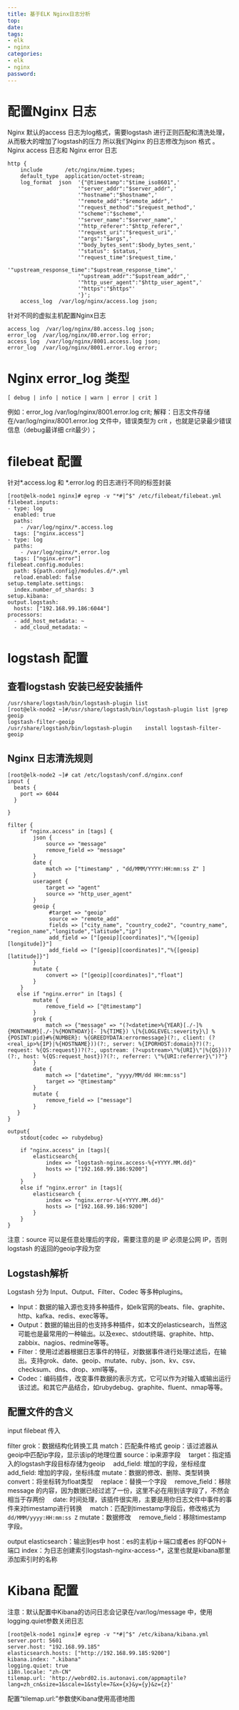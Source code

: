 ```yaml
---
title: 基于ELK Nginx日志分析 
top: 
date: 
tags: 
- elk
- nginx 
categories: 
- elk
- nginx 
password: 
---
```

# 配置Nginx 日志
Nginx 默认的access 日志为log格式，需要logstash 进行正则匹配和清洗处理，从而极大的增加了logstash的压力 所以我们Nginx 的日志修改为json 格式 。
Nginx access 日志和 Nginx error  日志
```
http {
    include       /etc/nginx/mime.types;
    default_type  application/octet-stream;
    log_format  json  '{"@timestamp":"$time_iso8601",'
                      '"server_addr":"$server_addr",'
                      '"hostname":"$hostname",'
                      '"remote_add":"$remote_addr",'
                      '"request_method":"$request_method",'
                      '"scheme":"$scheme",'
                      '"server_name":"$server_name",'
                      '"http_referer":"$http_referer",'
                      '"request_uri":"$request_uri",'
                      '"args":"$args",'
                      '"body_bytes_sent":$body_bytes_sent,'
                      '"status": $status,'
                      '"request_time":$request_time,'
                      '"upstream_response_time":"$upstream_response_time",'
                      '"upstream_addr":"$upstream_addr",'
                      '"http_user_agent":"$http_user_agent",'
                      '"https":"$https"'
                      '}';
    access_log  /var/log/nginx/access.log json;
```

<escape><!-- more --></escape>

针对不同的虚拟主机配置Nginx日志
```
access_log  /var/log/nginx/80.access.log json;
error_log  /var/log/nginx/80.error.log error;
access_log  /var/log/nginx/8001.access.log json;
error_log  /var/log/nginx/8001.error.log error;
```

# Nginx error_log 类型
```
[ debug | info | notice | warn | error | crit ] 
```
例如：error_log  /var/log/nginx/8001.error.log  crit; 
解释：日志文件存储在/var/log/nginx/8001.error.log 文件中，错误类型为 crit ，也就是记录最少错误信息（debug最详细 crit最少）；

# filebeat 配置
针对*.access.log 和 *.error.log 的日志进行不同的标签封装
```
[root@elk-node1 nginx]# egrep -v "*#|^$" /etc/filebeat/filebeat.yml 
filebeat.inputs:
- type: log
  enabled: true
  paths:
    - /var/log/nginx/*.access.log
  tags: ["nginx.access"]
- type: log
  paths:
    - /var/log/nginx/*.error.log
  tags: ["nginx.error"]
filebeat.config.modules:
  path: ${path.config}/modules.d/*.yml
  reload.enabled: false
setup.template.settings:
  index.number_of_shards: 3
setup.kibana:
output.logstash:
  hosts: ["192.168.99.186:6044"]
processors:
  - add_host_metadata: ~
  - add_cloud_metadata: ~
``` 
# logstash 配置
## 查看logstash 安装已经安装插件
```
/usr/share/logstash/bin/logstash-plugin list 
[root@elk-node2 ~]#/usr/share/logstash/bin/logstash-plugin list |grep geoip
logstash-filter-geoip
/usr/share/logstash/bin/logstash-plugin    install logstash-filter-geoip
```

## Nginx 日志清洗规则
```
[root@elk-node2 ~]# cat /etc/logstash/conf.d/nginx.conf 
input {
  beats {
    port => 6044
  }

}

filter {
    if "nginx.access" in [tags] {
        json {
            source => "message"
            remove_field => "message"
        }
        date {
            match => ["timestamp" , "dd/MMM/YYYY:HH:mm:ss Z" ]
        }
        useragent {
            target => "agent"
            source => "http_user_agent"
        }     
        geoip {
             #target => "geoip"
             source => "remote_add"
             fields => ["city_name", "country_code2", "country_name", "region_name","longitude","latitude","ip"]
             add_field => ["[geoip][coordinates]","%{[geoip][longitude]}"]
             add_field => ["[geoip][coordinates]","%{[geoip][latitude]}"]
        }
        mutate {
            convert => ["[geoip][coordinates]","float"] 
        }
    }
   else if "nginx.error" in [tags] {
        mutate {
            remove_field => ["@timestamp"]
        }
        grok {
            match => {"message" => "(?<datetime>%{YEAR}[./-]%{MONTHNUM}[./-]%{MONTHDAY}[- ]%{TIME}) \[%{LOGLEVEL:severity}\] %{POSINT:pid}#%{NUMBER}: %{GREEDYDATA:errormessage}(?:, client: (?<real_ip>%{IP}|%{HOSTNAME}))(?:, server: %{IPORHOST:domain}?)(?:, request: %{QS:request})?(?:, upstream: (?<upstream>\"%{URI}\"|%{QS}))?(?:, host: %{QS:request_host})?(?:, referrer: \"%{URI:referrer}\")?"}
        }   
        date {
            match => ["datetime", "yyyy/MM/dd HH:mm:ss"]
            target => "@timestamp"
        }
        mutate {
            remove_field => ["message"]
        }
   }
}

output{
    stdout{codec => rubydebug}
    
    if "nginx.access" in [tags]{
        elasticsearch{
            index => "logstash-nginx.access-%{+YYYY.MM.dd}"
            hosts => ["192.168.99.186:9200"]
        }
    }
    else if "nginx.error" in [tags]{
        elasticsearch {
            index => "nginx.error-%{+YYYY.MM.dd}"
            hosts => ["192.168.99.186:9200"]
        }
    }
}
```
注意：source 可以是任意处理后的字段，需要注意的是 IP 必须是公网 IP，否则logstash 的返回的geoip字段为空

## Logstash解析
Logstash 分为 Input、Output、Filter、Codec 等多种plugins。
- Input：数据的输入源也支持多种插件，如elk官网的beats、file、graphite、http、kafka、redis、exec等等。
- Output：数据的输出目的也支持多种插件，如本文的elasticsearch，当然这可能也是最常用的一种输出。以及exec、stdout终端、graphite、http、zabbix、nagios、redmine等等。
- Filter：使用过滤器根据日志事件的特征，对数据事件进行处理过滤后，在输出。支持grok、date、geoip、mutate、ruby、json、kv、csv、checksum、dns、drop、xml等等。
- Codec：编码插件，改变事件数据的表示方式，它可以作为对输入或输出运行该过滤。和其它产品结合，如rubydebug、graphite、fluent、nmap等等。

## 配置文件的含义
input
filebeat  传入

filter
grok：数据结构化转换工具
match：匹配条件格式
geoip：该过滤器从geoip中匹配ip字段，显示该ip的地理位置
source：ip来源字段　 
target：指定插入的logstash字段目标存储为geoip　 
add_field: 增加的字段，坐标经度　 
add_field: 增加的字段，坐标纬度
mutate：数据的修改、删除、类型转换　 
convert：将坐标转为float类型　 
replace：替换一个字段　 
remove_field：移除message 的内容，因为数据已经过滤了一份，这里不必在用到该字段了，不然会相当于存两份　 
date: 时间处理，该插件很实用，主要是用你日志文件中事件的事件来对timestamp进行转换　 
match：匹配到timestamp字段后，修改格式为`dd/MMM/yyyy:HH:mm:ss Z` 
mutate：数据修改　 
remove_field：移除timestamp字段。 

output
elasticsearch：输出到es中
host：es的主机ip＋端口或者es 的FQDN＋端口
index：为日志创建索引logstash-nginx-access-*，这里也就是kibana那里添加索引时的名称

# Kibana 配置
注意：默认配置中Kibana的访问日志会记录在/var/log/message 中，使用logging.quiet参数关闭日志
```
[root@elk-node1 nginx]# egrep -v "*#|^$" /etc/kibana/kibana.yml 
server.port: 5601
server.host: "192.168.99.185"
elasticsearch.hosts: ["http://192.168.99.185:9200"]
kibana.index: ".kibana"
logging.quiet: true
i18n.locale: "zh-CN"
tilemap.url: 'http://webrd02.is.autonavi.com/appmaptile?lang=zh_cn&size=1&scale=1&style=7&x={x}&y={y}&z={z}'
``` 
配置“tilemap.url:”参数使Kibana使用高德地图